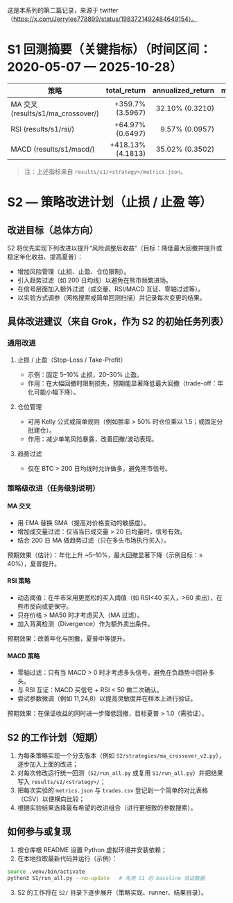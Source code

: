 这是本系列的第二篇记录，来源于 twitter（https://x.com/Jerrylee778899/status/1983721492484649154）。


# S1 回测摘要（关键指标）（时间区间：2020-05-07 — 2025-10-28）

| 策略 | total_return | annualized_return | max_drawdown | volatility | sharpe |
|---|---:|---:|---:|---:|---:|
| MA 交叉 (results/s1/ma_crossover/) | +359.7% (3.5967) | 32.10% (0.3210) | -63.07% (-0.6307) | 34.66% (0.3466) | 0.727 |
| RSI (results/s1/rsi/) | +64.97% (0.6497) | 9.57% (0.0957) | -68.36% (-0.6836) | 33.94% (0.3394) | 0.356 |
| MACD (results/s1/macd/) | +418.13% (4.1813) | 35.02% (0.3502) | -52.40% (-0.5240) | 33.46% (0.3346) | 0.785 |

> 注：上述指标来自 `results/s1/<strategy>/metrics.json`。



# S2 — 策略改进计划（止损 / 止盈 等）

## 改进目标（总体方向）

S2 将优先实现下列改进以提升“风险调整后收益”（目标：降低最大回撤并提升或稳定年化收益、提高夏普）：

- 增加风险管理（止损、止盈、仓位限制）。
- 引入趋势过滤（如 200 日均线）以避免在熊市频繁进场。
- 在信号层面加入额外过滤（成交量、RSI/MACD 互证、零轴过滤等）。
- 以实验方式调参（网格搜索或简单回测扫描）并记录每次变更的结果。

## 具体改进建议（来自 Grok，作为 S2 的初始任务列表）

### 通用改进

1. 止损 / 止盈（Stop-Loss / Take-Profit）
	- 示例：固定 5–10% 止损，20–30% 止盈。
	- 作用：在大幅回撤时限制损失，预期能显著降低最大回撤（trade-off：年化可能小幅下降）。

2. 仓位管理
	- 可用 Kelly 公式或简单规则（例如胜率 > 50% 时仓位乘以 1.5；或固定分批建仓）。
	- 作用：减少单笔风险暴露，改善回撤/波动表现。

3. 趋势过滤
	- 仅在 BTC > 200 日均线时允许做多，避免熊市信号。

### 策略级改进（任务级别说明）

#### MA 交叉

- 用 EMA 替换 SMA（提高对价格变动的敏感度）。
- 增加成交量过滤：仅当当日成交量 > 20 日均量时，信号有效。
- 结合 200 日 MA 做趋势过滤（只在多头市场执行买入）。

预期效果（估计）：年化上升 ~5–10%，最大回撤显著下降（示例目标：≤ 40%），夏普提升。

#### RSI 策略

- 动态阈值：在牛市采用更宽松的买入阈值（如 RSI<40 买入，>60 卖出），在熊市反向或更保守。
- 只在价格 > MA50 时才考虑买入（MA 过滤）。
- 加入背离检测（Divergence）作为额外卖出条件。

预期效果：改善年化与回撤，夏普中等提升。

#### MACD 策略

- 零轴过滤：只有当 MACD > 0 时才考虑多头信号，避免在负趋势中回补多头。
- 与 RSI 互证：MACD 买信号 + RSI < 50 做二次确认。
- 尝试参数微调（例如 11,24,8）以提高灵敏度并在样本上进行验证。

预期效果：在保证收益的同时进一步降低回撤，目标夏普 > 1.0（需验证）。

## S2 的工作计划（短期）

1. 为每条策略实现一个分支版本（例如 `S2/strategies/ma_crossover_v2.py`），逐步加入上面的改进；
2. 对每次修改运行统一回测（`S2/run_all.py` 或复用 `S1/run_all.py`）并把结果写入 `results/s2/<strategy>/`；
3. 把每次实验的 `metrics.json` 与 `trades.csv` 登记到一个简单的对比表格（CSV）以便横向比较；
4. 根据实验结果选择最有希望的改进组合（进行更细致的参数搜索）。

## 如何参与或复现

1. 按仓库根 README 设置 Python 虚拟环境并安装依赖；
2. 在本地拉取最新代码并运行（示例）：

```bash
source .venv/bin/activate
python3 S1/run_all.py --no-update   # 先用 S1 的 baseline 验证数据
```

3. S2 的工作将在 `S2/` 目录下逐步展开（策略实现、runner、结果目录）。

